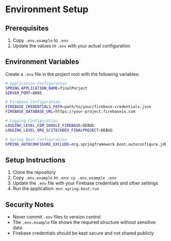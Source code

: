 # Environment Setup

## Prerequisites
1. Copy `.env.example` to `.env`
2. Update the values in `.env` with your actual configuration

## Environment Variables

Create a `.env` file in the project root with the following variables:

```bash
# Application Configuration
SPRING_APPLICATION_NAME=finalPorject
SERVER_PORT=8085

# Firebase Configuration
FIREBASE_CREDENTIALS_PATH=path/to/your/firebase-credentials.json
FIREBASE_DATABASE_URL=https://your-project.firebaseio.com

# Logging Configuration
LOGGING_LEVEL_COM_GOOGLE_FIREBASE=DEBUG
LOGGING_LEVEL_ORG_SCITECHDEV_FINALPROJECT=DEBUG

# Spring Boot Configuration
SPRING_AUTOCONFIGURE_EXCLUDE=org.springframework.boot.autoconfigure.jdbc.DataSourceAutoConfiguration
```

## Setup Instructions

1. Clone the repository
2. Copy `.env.example` to `.env`: `cp .env.example .env`
3. Update the `.env` file with your Firebase credentials and other settings
4. Run the application: `mvn spring-boot:run`

## Security Notes

- Never commit `.env` files to version control
- The `.env.example` file shows the required structure without sensitive data
- Firebase credentials should be kept secure and not shared publicly
